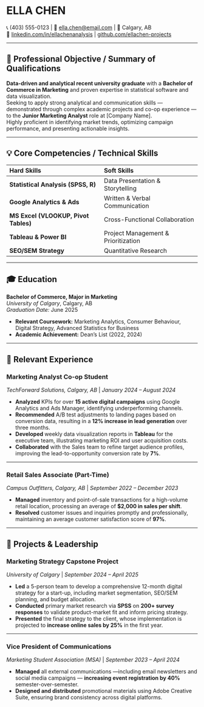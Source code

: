 # **ELLA CHEN**

📞 (403) 555-0123  |  📧 [ella.chen@email.com](mailto:ella.chen@email.com)  |  📍 Calgary, AB  
🔗 [linkedin.com/in/ellachenanalysis](https://linkedin.com/in/ellachenanalysis)  |  [github.com/ellachen-projects](https://github.com/ellachen-projects)

---

## 🧭 Professional Objective / Summary of Qualifications

**Data-driven and analytical recent university graduate** with a **Bachelor of Commerce in Marketing** and proven expertise in statistical software and data visualization.  
Seeking to apply strong analytical and communication skills — demonstrated through complex academic projects and co-op experience — to the **Junior Marketing Analyst** role at \[Company Name].  
Highly proficient in identifying market trends, optimizing campaign performance, and presenting actionable insights.

---

## 💡 Core Competencies / Technical Skills

| **Hard Skills** | **Soft Skills** |
| :--- | :--- |
| **Statistical Analysis (SPSS, R)** | Data Presentation & Storytelling |
| **Google Analytics & Ads** | Written & Verbal Communication |
| **MS Excel (VLOOKUP, Pivot Tables)** | Cross-Functional Collaboration |
| **Tableau & Power BI** | Project Management & Prioritization |
| **SEO/SEM Strategy** | Quantitative Research |

---

## 🎓 Education

**Bachelor of Commerce, Major in Marketing**  
*University of Calgary*, Calgary, AB  
*Graduation Date:* June 2025  

- **Relevant Coursework:** Marketing Analytics, Consumer Behaviour, Digital Strategy, Advanced Statistics for Business  
- **Academic Achievement:** Dean’s List (2022, 2024)

---

## 💼 Relevant Experience

### **Marketing Analyst Co-op Student**  
*TechForward Solutions, Calgary, AB*  |  *January 2024 – August 2024*  

- **Analyzed** KPIs for over **15 active digital campaigns** using Google Analytics and Ads Manager, identifying underperforming channels.  
- **Recommended** A/B test adjustments to landing pages based on conversion data, resulting in a **12% increase in lead generation** over three months.  
- **Developed** weekly data visualization reports in **Tableau** for the executive team, illustrating marketing ROI and user acquisition costs.  
- **Collaborated** with the Sales team to refine target audience profiles, improving the lead-to-opportunity conversion rate by **7%**.

---

### **Retail Sales Associate (Part-Time)**  
*Campus Outfitters, Calgary, AB*  |  *September 2022 – December 2023*  

- **Managed** inventory and point-of-sale transactions for a high-volume retail location, processing an average of **$2,000 in sales per shift**.  
- **Resolved** customer issues and inquiries promptly and professionally, maintaining an average customer satisfaction score of **97%**.

---

## 🚀 Projects & Leadership

### **Marketing Strategy Capstone Project**  
*University of Calgary*  |  *September 2024 – April 2025*  

- **Led** a 5-person team to develop a comprehensive 12-month digital strategy for a start-up, including market segmentation, SEO/SEM planning, and budget allocation.  
- **Conducted** primary market research via **SPSS** on **200+ survey responses** to validate product-market fit and inform pricing strategy.  
- **Presented** the final strategy to the client, whose implementation is projected to **increase online sales by 25%** in the first year.

---

### **Vice President of Communications**  
*Marketing Student Association (MSA)*  |  *September 2023 – April 2024*  

- **Managed** all external communications —including email newsletters and social media campaigns — **increasing event registration by 40%** semester-over-semester.  
- **Designed and distributed** promotional materials using Adobe Creative Suite, ensuring brand consistency across digital platforms.
